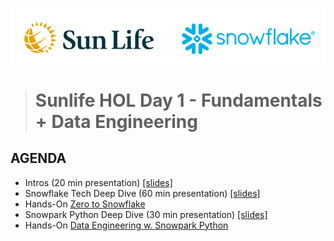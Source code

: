 ![sunlife-snowflake](https://github.com/sfc-gh-mwies/sunlife-hol/blob/main/img/sunlife-snowflake.png?raw=true)
> # Sunlife HOL Day 1 - Fundamentals + Data Engineering

## AGENDA

* Intros (20 min presentation) [[slides]](https://github.com/sfc-gh-mwies/sunlife-hol/blob/main/Day1/Slides/1%20-%20Innovation%20Sprint%20Snowflake%20Intro%20-%20Sun%20Life%20-%20June%202024.pdf)
* Snowflake Tech Deep Dive (60 min presentation) [[slides]](https://github.com/sfc-gh-mwies/sunlife-hol/blob/main/Day1/Slides/2%20-%20Technical%20Deep%20Dive%20-%20Sun%20Life%20-%20June%202024.pdf)
* Hands-On [Zero to Snowflake](https://github.com/sfc-gh-mwies/sunlife-hol/tree/main/Day1/01%20-%20zero-to-snowflake) 
* Snowpark Python Deep Dive (30 min presentation) [[slides]](https://github.com/sfc-gh-mwies/sunlife-hol/blob/main/Day1/Slides/4%20-%20Data%20Engineering%20with%20Snowpark%20Python%20-%20Sun%20Life%20HOL.pdf)
* Hands-On [Data Engineering w. Snowpark Python](https://github.com/sfc-gh-mwies/sunlife-hol/tree/main/Day1/02%20-%20data-engineering-snowpark) 
